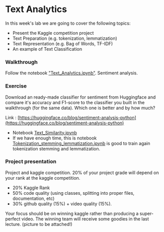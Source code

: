 # Text Analytics 

In this week's lab we are going to cover the following topics:

- Present the Kaggle competition project 
- Text Preparation (e.g. tokenization, lemmatization)
- Text Representation (e.g. Bag of Words, TF-IDF)
- An example of Text Classification

### Walkthrough
Follow the notebook ["Text_Analytics.ipynb"](Text_Analytics.ipynb). Sentiment analysis.

### Exercise
Download an ready-made classifier for sentiment from Huggingface and compare it's accuracy and F1-score to the classifier you built in the walkthrough (for the same data). Which one is better and by how much?

Link : [https://huggingface.co/blog/sentiment-analysis-python](https://huggingface.co/blog/sentiment-analysis-python)

- Notebook [Text_Similarity.ipynb](Text_Similarity.ipynb)
- If we have enough time, this is notebook [Tokenization_stemming_lemmatization.ipynb](Tokenization_stemming_lemmatization.ipynb) is good to train again tokenization stemming and lemmatization.

### Project presentation
Project and kaggle competition. 20% of your project grade will depend on your rank at the kaggle competition.

- 20% Kaggle Rank
- 50% code quality (using classes, splitting into proper files, documentation, etc)
- 30% github quality (15%) + video quality (15%).

Your focus should be on winning kaggle rather than producing a super-perfect video.
The winning team will receive some goodies in the last lecture. (picture to be attached!)
